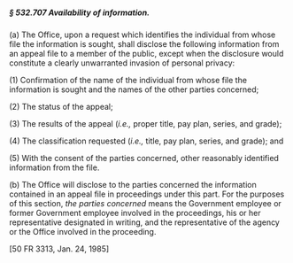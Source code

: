##### § 532.707 Availability of information. #####

(a) The Office, upon a request which identifies the individual from whose file the information is sought, shall disclose the following information from an appeal file to a member of the public, except when the disclosure would constitute a clearly unwarranted invasion of personal privacy:

(1) Confirmation of the name of the individual from whose file the information is sought and the names of the other parties concerned;

(2) The status of the appeal;

(3) The results of the appeal (*i.e.,* proper title, pay plan, series, and grade);

(4) The classification requested (*i.e.,* title, pay plan, series, and grade); and

(5) With the consent of the parties concerned, other reasonably identified information from the file.

(b) The Office will disclose to the parties concerned the information contained in an appeal file in proceedings under this part. For the purposes of this section, *the parties concerned* means the Government employee or former Government employee involved in the proceedings, his or her representative designated in writing, and the representative of the agency or the Office involved in the proceeding.

[50 FR 3313, Jan. 24, 1985]